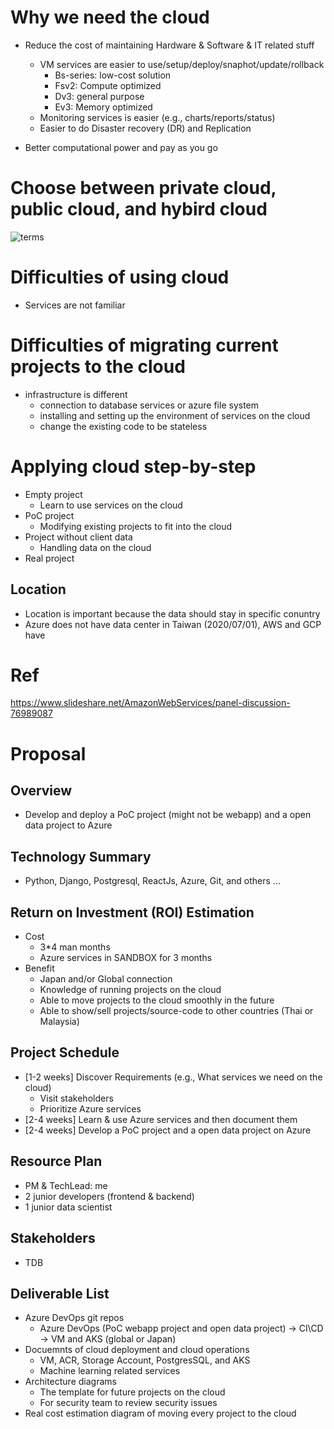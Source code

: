 # Why we need the cloud
* Reduce the cost of maintaining Hardware & Software & IT related stuff
  * VM services are easier to use/setup/deploy/snaphot/update/rollback
    * Bs-series: low-cost solution
    * Fsv2: Compute optimized
    * Dv3: general purpose
    * Ev3: Memory optimized
  * Monitoring services is easier (e.g., charts/reports/status)
  * Easier to do Disaster recovery (DR) and Replication

* Better computational power and pay as you go

# Choose between private cloud, public cloud, and hybird cloud

![terms](https://azurecomcdn.azureedge.net/cvt-16c145c41a93ed287a6ec67b040781e2cef7ea82efcc37c0bef3aa316179ec59/images/page/overview/what-is-saas/what-is-saas.png)

# Difficulties of using cloud
* Services are not familiar

# Difficulties of migrating current projects to the cloud 
* infrastructure is different
  * connection to database services or azure file system
  * installing and setting up the environment of services on the cloud
  * change the existing code to be stateless

# Applying cloud step-by-step
* Empty project
  * Learn to use services on the cloud
* PoC project
  * Modifying existing projects to fit into the cloud
* Project without client data
  * Handling data on the cloud
* Real project

## Location
* Location is important because the data should stay in specific conuntry
* Azure does not have data center in Taiwan (2020/07/01), AWS and GCP have

# Ref
https://www.slideshare.net/AmazonWebServices/panel-discussion-76989087  

# Proposal
## Overview
- Develop and deploy a PoC project (might not be webapp) and a open data project to Azure

## Technology Summary
- Python, Django, Postgresql, ReactJs, Azure, Git, and others ...

## Return on Investment (ROI) Estimation
- Cost
   - 3*4 man months
   - Azure services in SANDBOX for 3 months
- Benefit 
   - Japan and/or Global connection
   - Knowledge of running projects on the cloud
   - Able to move projects to the cloud smoothly in the future
   - Able to show/sell projects/source-code to other countries (Thai or Malaysia)

## Project Schedule
- [1-2 weeks] Discover Requirements (e.g., What services we need on the cloud)
  - Visit stakeholders
  - Prioritize Azure services
- [2-4 weeks] Learn & use Azure services and then document them
- [2-4 weeks] Develop a PoC project and a open data project on Azure

## Resource Plan
- PM & TechLead: me
- 2 junior developers (frontend & backend)
- 1 junior data scientist

## Stakeholders
- TDB

## Deliverable List
- Azure DevOps git repos
  - Azure DevOps (PoC webapp project and open data project) -> CI\CD -> VM and AKS (global or Japan)
- Docuemnts of cloud deployment and cloud operations
  - VM, ACR, Storage Account, PostgresSQL, and AKS
  - Machine learning related services
- Architecture diagrams
  - The template for future projects on the cloud
  - For security team to review security issues
- Real cost estimation diagram of moving every project to the cloud

